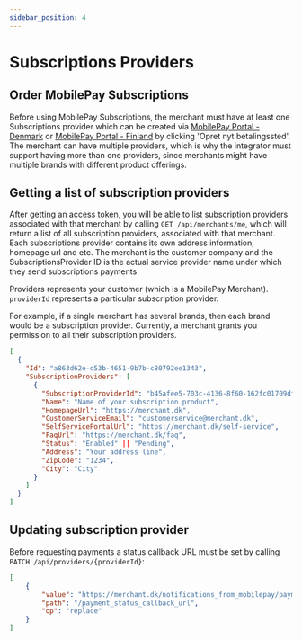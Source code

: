 ```yaml
---
sidebar_position: 4
---
```


# Subscriptions Providers

## Order MobilePay Subscriptions

Before using MobilePay Subscriptions, the merchant must have at least one Subscriptions provider which can be created via [MobilePay Portal - Denmark](https://admin.mobilepay.dk/) or  [MobilePay Portal - Finland](https://admin.mobilepay.fi/) by clicking 'Opret nyt betalingssted'. The merchant can have multiple providers, which is why the integrator must support having more than one providers, since merchants might have multiple brands with different product offerings.

## Getting a list of subscription providers

After getting an access token, you will be able to list subscription providers associated with that merchant by calling `GET /api/merchants/me`, which will return a list of all subscription providers, associated with that merchant. Each subscriptions provider contains its own address information, homepage url and etc. The merchant is the customer company and the SubscriptionsProvider ID is the actual service provider name under which they send subscriptions payments  

Providers represents your customer (which is a MobilePay Merchant).
`providerId` represents a particular subscription provider.

For example, if a single merchant has several brands, then each brand would be a subscription provider. Currently, a merchant grants you permission to all their subscription providers.

```json title="HTTP 200 Response body example"
[
  {
    "Id": "a863d62e-d53b-4651-9b7b-c80792ee1343",
    "SubscriptionProviders": [
      {
        "SubscriptionProviderId": "b45afee5-703c-4136-8f60-162fc01709df",
        "Name": "Name of your subscription product",
        "HomepageUrl": "https://merchant.dk",
        "CustomerServiceEmail": "customerservice@merchant.dk",
        "SelfServicePortalUrl": "https://merchant.dk/self-service",
        "FaqUrl": "https://merchant.dk/faq",
        "Status": "Enabled" || "Pending",
        "Address": "Your address line",
        "ZipCode": "1234",
        "City": "City"
      }
    ]
  }
]
```

## Updating subscription provider

Before requesting payments a status callback URL must be set by calling `PATCH /api/providers/{providerId}`:

```json title="ayment status callback URL"
[
    {
        "value": "https://merchant.dk/notifications_from_mobilepay/payments",
        "path": "/payment_status_callback_url",
        "op": "replace"
    }
]
```
